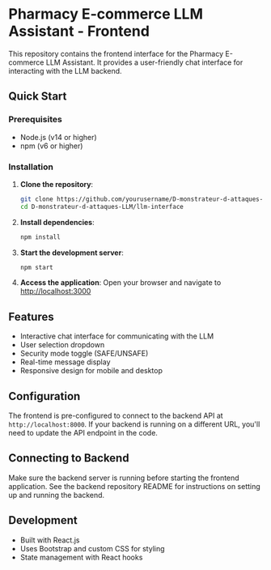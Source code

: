 # Pharmacy E-commerce LLM Assistant - Frontend

This repository contains the frontend interface for the Pharmacy E-commerce LLM Assistant. It provides a user-friendly chat interface for interacting with the LLM backend.

## Quick Start

### Prerequisites

- Node.js (v14 or higher)
- npm (v6 or higher)

### Installation

1. **Clone the repository**:
   ```bash
   git clone https://github.com/yourusername/D-monstrateur-d-attaques-LLM.git
   cd D-monstrateur-d-attaques-LLM/llm-interface
   ```

2. **Install dependencies**:
   ```bash
   npm install
   ```

3. **Start the development server**:
   ```bash
   npm start
   ```

4. **Access the application**:
   Open your browser and navigate to [http://localhost:3000](http://localhost:3000)

## Features

- Interactive chat interface for communicating with the LLM
- User selection dropdown
- Security mode toggle (SAFE/UNSAFE)
- Real-time message display
- Responsive design for mobile and desktop

## Configuration

The frontend is pre-configured to connect to the backend API at `http://localhost:8000`. If your backend is running on a different URL, you'll need to update the API endpoint in the code.

## Connecting to Backend

Make sure the backend server is running before starting the frontend application. See the backend repository README for instructions on setting up and running the backend.

## Development

- Built with React.js
- Uses Bootstrap and custom CSS for styling
- State management with React hooks
